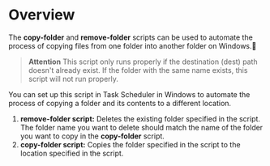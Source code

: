 # Overview

The **copy-folder** and **remove-folder** scripts can be used to automate the process of copying files from one folder into another folder on Windows.🤖

> **Attention**
> This script only runs properly if the destination (dest) path doesn't already exist. If the folder with the same name exists, this script will not run properly. 

You can set up this script in Task Scheduler in Windows to automate the process of copying a folder and its contents to a different location.

1. **remove-folder script:** Deletes the existing folder specified in the script. The folder name you want to delete should match the name of the folder you want to copy in the **copy-folder** script.
2. **copy-folder script:** Copies the folder specified in the script to the location specified in the script.
